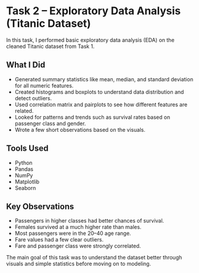 # Task 2 – Exploratory Data Analysis (Titanic Dataset)

In this task, I performed basic exploratory data analysis (EDA) on the cleaned Titanic dataset from Task 1.

## What I Did
- Generated summary statistics like mean, median, and standard deviation for all numeric features.  
- Created histograms and boxplots to understand data distribution and detect outliers.  
- Used correlation matrix and pairplots to see how different features are related.  
- Looked for patterns and trends such as survival rates based on passenger class and gender.  
- Wrote a few short observations based on the visuals.

## Tools Used
- Python  
- Pandas  
- NumPy  
- Matplotlib  
- Seaborn  

## Key Observations
- Passengers in higher classes had better chances of survival.  
- Females survived at a much higher rate than males.  
- Most passengers were in the 20–40 age range.  
- Fare values had a few clear outliers.  
- Fare and passenger class were strongly correlated.

The main goal of this task was to understand the dataset better through visuals and simple statistics before moving on to modeling.
